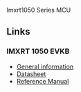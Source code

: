 Imxrt1050 Series MCU


## Links
### IMXRT 1050 EVKB

* [General information](https://www.nxp.com/products/processors-and-microcontrollers/arm-microcontrollers/i-mx-rt-crossover-mcus/i-mx-rt1050-crossover-mcu-with-arm-cortex-m7-core:i.MX-RT1050)
* [Datasheet](https://www.nxp.com/docs/en/data-sheet/IMXRT1050CEC.pdf)
* [Reference Manual](https://www.nxp.com/webapp/Download?colCode=IMXRT1050RM)
